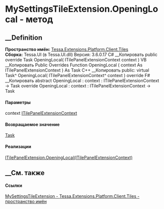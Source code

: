# MySettingsTileExtension.OpeningLocal - метод
##  __Definition
 **Пространство имён:**
[Tessa.Extensions.Platform.Client.Tiles](N_Tessa_Extensions_Platform_Client_Tiles.htm)  
 **Сборка:** Tessa.UI (в Tessa.UI.dll) Версия: 3.6.0.17
C# __Копировать
     public override Task OpeningLocal(
    	ITilePanelExtensionContext context
    )
VB __Копировать
     Public Overrides Function OpeningLocal ( 
    	context As ITilePanelExtensionContext
    ) As Task
C++ __Копировать
     public:
    virtual Task^ OpeningLocal(
    	ITilePanelExtensionContext^ context
    ) override
F# __Копировать
     abstract OpeningLocal : 
            context : ITilePanelExtensionContext -> Task 
    override OpeningLocal : 
            context : ITilePanelExtensionContext -> Task 
#### Параметры
context
[ITilePanelExtensionContext](T_Tessa_UI_Tiles_Extensions_ITilePanelExtensionContext.htm)
#### Возвращаемое значение
[Task](https://learn.microsoft.com/dotnet/api/system.threading.tasks.task)
#### Реализации
[ITilePanelExtension.OpeningLocal(ITilePanelExtensionContext)](M_Tessa_UI_Tiles_Extensions_ITilePanelExtension_OpeningLocal.htm)  
##  __См. также
#### Ссылки
[MySettingsTileExtension -
](T_Tessa_Extensions_Platform_Client_Tiles_MySettingsTileExtension.htm)
[Tessa.Extensions.Platform.Client.Tiles - пространство
имён](N_Tessa_Extensions_Platform_Client_Tiles.htm)
